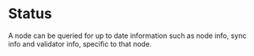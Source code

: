 # Status 

A node can be queried for up to date information such as node info, sync info and validator info, specific to that node.